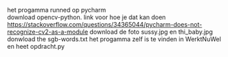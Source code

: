 
het progamma runned op pycharm  
download opencv-python. link voor hoe je dat kan doen https://stackoverflow.com/questions/34365044/pycharm-does-not-recognize-cv2-as-a-module
download de foto sussy.jpg en thi_baby.jpg
donwload the sgb-words.txt
het progamma zelf is te vinden in WerktNuWel en heet opdracht.py

